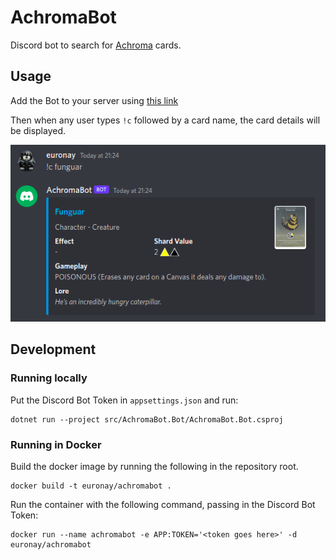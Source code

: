 # AchromaBot
Discord bot to search for [Achroma](https://www.achroma.cards/) cards.

## Usage 

Add the Bot to your server using [this link](https://discord.com/api/oauth2/authorize?client_id=1024648820119838771&permissions=0&scope=bot)

Then when any user types `!c` followed by a card name, the card details will be displayed.

![](example.png)

## Development

### Running locally

Put the Discord Bot Token in `appsettings.json` and run:
```
dotnet run --project src/AchromaBot.Bot/AchromaBot.Bot.csproj 
```

### Running in Docker 

Build the docker image by running the following in the repository root.
```
docker build -t euronay/achromabot .
```

Run the container with the following command, passing in the Discord Bot Token:
```
docker run --name achromabot -e APP:TOKEN='<token goes here>' -d euronay/achromabot
```